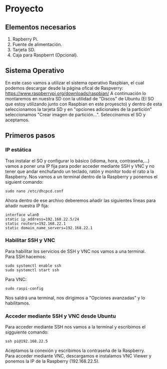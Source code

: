 # Proyecto

## Elementos necesarios
1. Rapberry Pi.
2. Fuente de alimentación.
3. Tarjeta SD.
4. Caja para Raspberrt (Opcional).

## Sistema Operativo
En este caso vamos a utilizar el sistema operativo Raspbian, el cual podemos descargar desde la página ofical de Raspverry:
https://www.raspberrypi.org/downloads/raspbian/
A continuación lo montaremos en nuestra SD con la utilidad de "Discos" de Ubuntu (El SO que estoy utilizando junto con Raspbian en este proyescto) y dentro de esta seleccionamos la tarjeta SD y en "opciones adicionales de la partición" seleccionamos "Crear imagen de partición...". Seleccinamos el SO y aceptamos.

## Primeros pasos
### IP estática
Tras instalar el SO y configurar lo básico (idioma, hora, contraseña,...) vamos a poner una IP fija para poder acceder mediante SSH y VNC y no tener que andar enchufando un teclado, ratón y monitor todo el rato a la Raspberry.
Nos vamos a un terminal dentro de la Raspberry y ponemos el siguient comando:
```
sudo nano /etc/dhcpcd.conf
```
Ahora dentro de ese archivo deberemos añadir las siguientes líneas para añadir nuestra IP fija:
```
interface wlan0
static ip_address=192.168.22.5/24
static routers=192.168.22.1
static domain_name_servers=192.168.22.1
```
### Habilitar SSH y VNC
Para habilitar los servicios de SSH y VNC nos vamos a una terminal. <br>
Para SSH hacemos:
```
sudo systemctl enable ssh
sudo systemctl start ssh
```
Para VNC:
```
sudo raspi-config
```
Nos saldrá una terminal, nos dirigimos a "Opciones avanzadas" y lo habilitamos.
### Acceder mediante SSH y VNC desde Ubuntu
Para acceder mediante SSH nos vamos a la terminal y escribimos el sigguiente comando:
```
ssh pi@192.168.22.5
```
Aceptamos la conexión y escribimos la contraseña de la Raspberry. <br>
Para acceder mediante VNC, descargamos e instalamos VNC Viewer y ponemos la IP de la Raspberry (192.168.22.5).